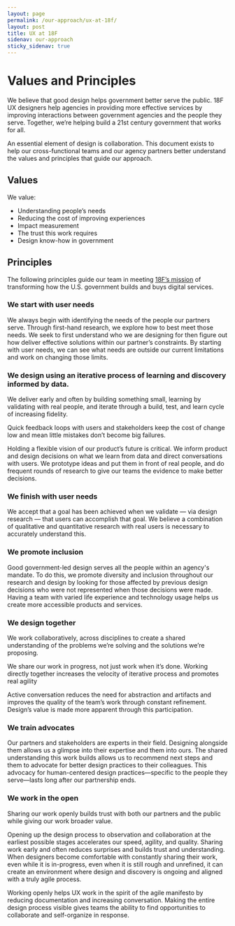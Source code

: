 ```yaml
---
layout: page
permalink: /our-approach/ux-at-18f/
layout: post
title: UX at 18F
sidenav: our-approach
sticky_sidenav: true
---
```


# Values and Principles

We believe that good design helps government better serve the public. 18F UX designers help agencies in providing more effective services by improving interactions between government agencies and the people they serve. Together, we’re helping build a 21st century government that works for all.

An essential element of design is collaboration. This document exists to help our cross-functional teams and our agency partners better understand the values and principles that guide our approach.


## Values

We value:
- Understanding people’s needs
- Reducing the cost of improving experiences
- Impact measurement
- The trust this work requires
- Design know-how in government

## Principles

The following principles guide our team in meeting [18F’s mission](https://18f.gsa.gov/about/#our-mission) of transforming how the U.S. government builds and buys digital services.

### We start with user needs

We always begin with identifying the needs of the people our partners serve. Through first-hand research, we explore how to best meet those needs. We seek to first understand who we are designing for then figure out how deliver effective solutions within our partner’s constraints. By starting with user needs, we can see what needs are outside our current limitations and work on changing those limits.

### We design using an iterative process of learning and discovery informed by data.

We deliver early and often by building something small, learning by validating with real people, and iterate through a build, test, and learn cycle of increasing fidelity.

Quick feedback loops with users and stakeholders keep the cost of change low and mean little mistakes don’t become big failures.

Holding a flexible vision of our product’s future is critical. We inform product and design decisions on what we learn from data and direct conversations with users. We prototype ideas and put them in front of real people, and do frequent rounds of research to give our teams the evidence to make better decisions.

### We finish with user needs

We accept that a goal has been achieved when we validate — via design research — that users can accomplish that goal. We believe a combination of qualitative and quantitative research with real users is necessary to accurately understand this.

### We promote inclusion

Good government-led design serves all the people within an agency's mandate. To do this, we promote diversity and inclusion throughout our research and design by looking for those affected by previous design decisions who were not represented when those decisions were made. Having a team with varied life experience and technology usage helps us create more accessible products and services.


### We design together

We work collaboratively, across disciplines to create a shared understanding of the problems we’re solving and the solutions we’re proposing. 

We share our work in progress, not just work when it’s done. Working directly together increases the velocity of iterative process and promotes real agility 

Active conversation reduces the need for abstraction and artifacts and improves the quality of the team’s work through constant refinement. Design’s value is made more apparent through this participation.

### We train advocates

Our partners and stakeholders are experts in their field. Designing alongside them allows us a glimpse into their expertise and them into ours. The shared understanding this work builds allows us to recommend next steps and them to advocate for better design practices to their colleagues. This advocacy for human-centered design practices—specific to the people they serve—lasts long after our partnership ends.

### We work in the open

Sharing our work openly builds trust with both our partners and the public while giving our work broader value.

Opening up the design process to observation and collaboration at the earliest possible stages accelerates our speed, agility, and quality. Sharing work early and often reduces surprises and builds trust and understanding. When designers become comfortable with constantly sharing their work, even while it is in-progress, even when it is still rough and unrefined, it can create an environment where design and discovery is ongoing and aligned with a truly agile process. 

Working openly helps UX work in the spirit of the agile manifesto by reducing documentation and increasing conversation. Making the entire design process visible gives teams the ability to find opportunities to collaborate and self-organize in response.

